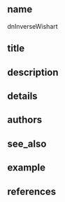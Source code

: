 ## name
dnInverseWishart
## title
## description
## details
## authors
## see_also
## example
## references
